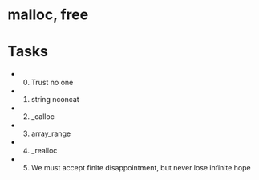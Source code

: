 # malloc, free

# Tasks

* 0. Trust no one 

* 1. string nconcat 

* 2. _calloc

* 3. array_range  

* 4. _realloc 

* 5. We must accept finite disappointment, but never lose infinite hope 
